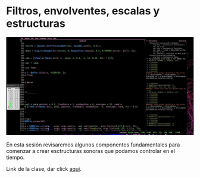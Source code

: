 # Filtros, envolventes, escalas y estructuras 

![reudo](https://github.com/MarianneTeixido/hackcode2.0/blob/master/img/02.jpg)  

En esta sesión revisaremos algunos componentes fundamentales para comenzar a crear esctructuras sonoras que podamos controlar en el tiempo. 

Link de la clase, dar click [aquí](https://github.com/MarianneTeixido/hackcode2.0/blob/master/sesion02/s02.scd). 
